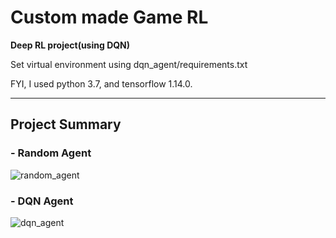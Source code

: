 # Custom made Game RL

<b>Deep RL project(using DQN)</b>

Set virtual environment using dqn_agent/requirements.txt

FYI, I used python 3.7, and tensorflow 1.14.0.

* * *

## Project Summary
### - Random Agent
![random_agent](https://user-images.githubusercontent.com/47654007/174427079-eeb41aa8-1bf5-4c14-93b6-e03311259b71.gif)

### - DQN Agent
![dqn_agent](https://user-images.githubusercontent.com/47654007/174427076-e9ddc664-8f1a-4721-b3b9-2b1a0466d9ae.gif)
